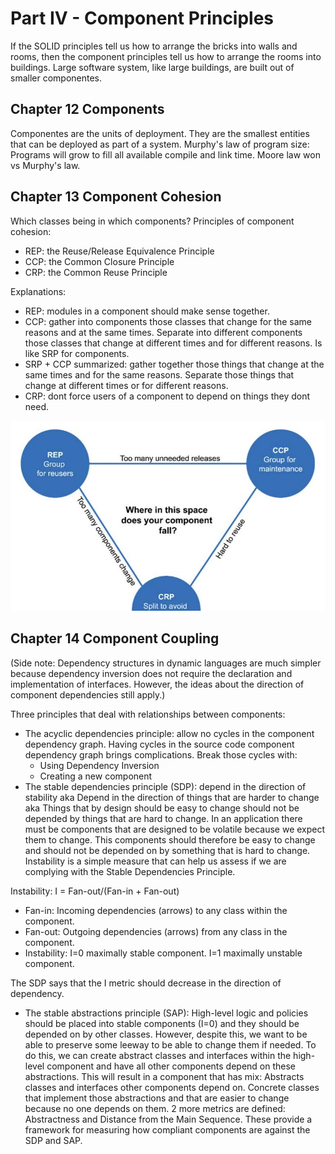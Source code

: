# Part IV - Component Principles
If the SOLID principles tell us how to arrange the bricks into walls and rooms, then the component principles tell us how to arrange the rooms into buildings. Large software system, like large buildings, are built out of smaller componentes.

## Chapter 12 Components

Componentes are the units of deployment. They are the smallest entities that can be deployed as part of a system.
Murphy's law of program size: Programs will grow to fill all available compile and link time. Moore law won vs Murphy's law.

## Chapter 13 Component Cohesion

Which classes being in which components?
Principles of component cohesion:
- REP: the Reuse/Release Equivalence Principle
- CCP: the Common Closure Principle
- CRP: the Common Reuse Principle

Explanations:
- REP: modules in a component should make sense together.
- CCP: gather into components those classes that change for the same reasons and at the same times. Separate into different components those classes that change at different times and for different reasons. Is like SRP for components.
- SRP + CCP summarized: gather together those things that change at the same times and for the same reasons. Separate those things that change at different times or for different reasons.
- CRP: dont force users of a component to depend on things they dont need.

![components-cohesion-tension-diagram.jpeg](components-cohesion-tension-diagram.jpeg)


## Chapter 14 Component Coupling

(Side note: Dependency structures in dynamic languages are much simpler because dependency inversion does not require the declaration and implementation of interfaces. However, the ideas about the direction of component dependencies still apply.)

Three principles that deal with relationships between components:
- The acyclic dependencies principle: allow no cycles in the component dependency graph. Having cycles in the source code component dependency graph brings complications. Break those cycles with:
  - Using Dependency Inversion
  - Creating a new component
- The stable dependencies principle (SDP): depend in the direction of stability aka Depend in the direction of things that are harder to change aka Things that by design should be easy to change should not be depended by things that are hard to change. In an application there must be components that are designed to be volatile because we expect them to change. This components should therefore be easy to change and should not be depended on by something that is hard to change.
Instability is a simple measure that can help us assess if we are complying with the Stable Dependencies Principle.

Instability: I = Fan-out/(Fan-in + Fan-out)
- Fan-in: Incoming dependencies (arrows) to any class within the component.
- Fan-out: Outgoing dependencies (arrows) from any class in the component.
- Instability: I=0 maximally stable component. I=1 maximally unstable component.

The SDP says that the I metric should decrease in the direction of dependency.

- The stable abstractions principle (SAP): High-level logic and policies should be placed into stable components (I=0) and they should be depended on by other classes.
However, despite this, we want to be able to preserve some leeway to be able to change them if needed. To do this, we can create abstract classes and interfaces within the high-level component and have all other components depend on these abstractions.
This will result in a component that has mix:
Abstracts classes and interfaces other components depend on.
Concrete classes that implement those abstractions and that are easier to change because no one depends on them.
2 more metrics are defined: Abstractness and Distance from the Main Sequence. These provide a framework for measuring how compliant components are against the SDP and SAP.
